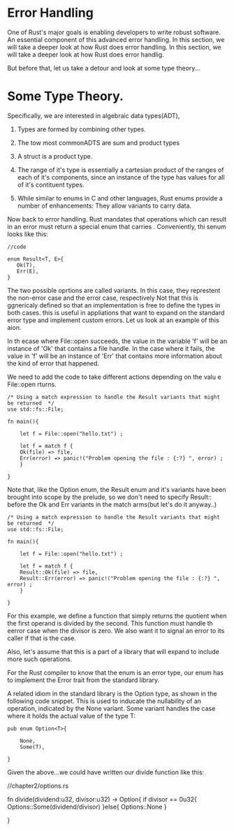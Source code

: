 Error Handling
=============================================
One of Rust's major goals is enabling developers to write
robust software.  An essential component of this advanced
error handling.  In this section, we will take a deeper look at 
how Rust does error handling.  In this section, we will take a
deeper look at how Rust does error handlig.


But before that, let us take a detour and look 
at some type theory...



Some Type Theory.
=======================================================
Specifically, we are interested in algebraic data types(ADT),

1. Types are formed by combining other types.
2. The tow most commonADTS are sum and product types
3. A struct is a product type.
4. The range of it's type is essentially a  cartesian product 
   of the ranges of each of it's components, since an
   instance of the type has values for all of it's contituent types.


5. While similar to enums in C and other languages, Rust enums
   provide a number of enhancements:  They allow variants to 
   carry data.




Now back to error handling.  Rust mandates that operations which 
can result in an error must return a special enum that carries .
Conveniently, thi senum looks like this:


	//code

	enum Result<T, E>{
	   Ok(T),
	   Err(E),	
	}



The two possible oprtions are called variants.  In this case, they 
represtent the non-error case and the error case,
respectively  Not that this is ggnericaly  defined so that an
implementation is free to define the types in both cases.  this is
useful in appliations that want to expand on the standard error type and implement custom
errors.  Let us look at an example of this aion.



In th ecase where File::open succeeds, the value in the variable 'f' will
be an instance of 'Ok' that contains a file handle.  In the case where it fails,
the value in 'f' will be an instance of 'Err' that contains more information
about the kind of error that happened.

We need to add the code to take different actions depending on the valu e
File::open rturns.

	/* Using a match expression to handle the Result variants that might be returned  */
	use std::fs::File;

	fn main(){

	    let f = File::open("hello.txt") ;

	    let f = match f {
		Ok(file) => file,
		Err(error) => panic!("Problem opening the file : {:?} ", error) ;
	    }

	}


Note that, like the Option enum, the Result enum and it's variants have
been brought into scope by the prelude, so we don't need to specify
Result:: before the Ok and Err variants in the match arms(but let's do it anyway..)



	/* Using a match expression to handle the Result variants that might be returned  */
	use std::fs::File;

	fn main(){

	    let f = File::open("hello.txt") ;

	    let f = match f {
		Result::Ok(file) => file,
		Result::Err(error) => panic!("Problem opening the file : {:?} ", error) ;
	    }

	}



For this example, we define a function that simply returns the quotient
when the first operand is divided by the second.  This function must 
handle th eerror case when the divisor is zero.  We 
also want it to signal an error to its caller if that is the case.

Also, let's assume that this is a part of a library that will expand
to include more such operations.

For the Rust compiler to know that the enum is an error type, our enum has
to implement the Error trait from the standard library.


A related idiom in the standard library is the Option type, as
shown in the following code snippet.  This is used to inducate the
nullability of an operation, indicated by the None variant.
Some variant handles the case where it holds the actual value of the 
type T:

	pub enum Option<T>{

	    None,
	    Some(T),

	} 


Given the above...we could have written our divide function
like this:

//chapter2/options.rs

fn divide(dividend:u32, divisor:u32) -> Option<u32>{
    if divisor == 0u32{
        Options::Some(dividend/divisor)
    }else{
        Options::None
    }


}














